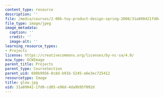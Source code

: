```yaml
---
content_type: resource
description: ''
file: /media/courses/2-00b-toy-product-design-spring-2008/31a890421fd0cd85e96d4da9b95f092d_glow.jpg
file_type: image/jpeg
image_metadata:
  caption: ''
  credit: ''
  image-alt: ''
learning_resource_types:
- Projects
license: https://creativecommons.org/licenses/by-nc-sa/4.0/
ocw_type: OCWImage
parent_title: Projects
parent_type: CourseSection
parent_uid: 690b9956-8c8d-b91b-5245-a6e3ec725412
resourcetype: Image
title: glow.jpg
uid: 31a89042-1fd0-cd85-e96d-4da9b95f092d
---
```

